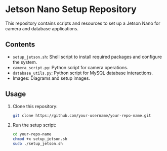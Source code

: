 # Jetson Nano Setup Repository

This repository contains scripts and resources to set up a Jetson Nano for camera and database applications.

## Contents
- `setup_jetson.sh`: Shell script to install required packages and configure the system.
- `camera_script.py`: Python script for camera operations.
- `database_utils.py`: Python script for MySQL database interactions.
- Images: Diagrams and setup images.

## Usage
1. Clone this repository:
   ```bash
   git clone https://github.com/your-username/your-repo-name.git

2. Run the setup script:
   ```bash
   cd your-repo-name
   chmod +x setup_jetson.sh
   sudo ./setup_jetson.sh
